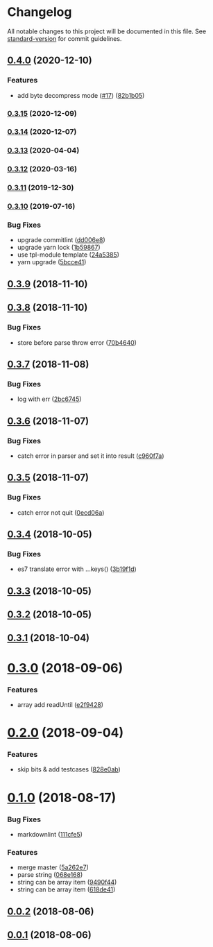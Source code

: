 # Changelog

All notable changes to this project will be documented in this file. See [standard-version](https://github.com/conventional-changelog/standard-version) for commit guidelines.

## [0.4.0](https://github.com/36node/telegram/compare/v0.3.15...v0.4.0) (2020-12-10)


### Features

* add byte decompress mode ([#17](https://github.com/36node/telegram/issues/17)) ([82b1b05](https://github.com/36node/telegram/commit/82b1b05))



### [0.3.15](https://github.com/36node/telegram/compare/v0.3.14...v0.3.15) (2020-12-09)



### [0.3.14](https://github.com/36node/telegram/compare/v0.3.13...v0.3.14) (2020-12-07)



### [0.3.13](https://github.com/36node/telegram/compare/v0.3.12...v0.3.13) (2020-04-04)



### [0.3.12](https://github.com/36node/telegram/compare/v0.3.11...v0.3.12) (2020-03-16)



### [0.3.11](https://github.com/36node/telegram/compare/v0.3.10...v0.3.11) (2019-12-30)



### [0.3.10](https://github.com/36node/telegram/compare/v0.3.9...v0.3.10) (2019-07-16)


### Bug Fixes

* upgrade commitlint ([dd006e8](https://github.com/36node/telegram/commit/dd006e8))
* upgrade yarn lock ([1b59867](https://github.com/36node/telegram/commit/1b59867))
* use tpl-module template ([24a5385](https://github.com/36node/telegram/commit/24a5385))
* yarn upgrade ([5bcce41](https://github.com/36node/telegram/commit/5bcce41))



<a name="0.3.9"></a>
## [0.3.9](https://github.com/36node/telegram/compare/v0.3.8...v0.3.9) (2018-11-10)



<a name="0.3.8"></a>
## [0.3.8](https://github.com/36node/telegram/compare/v0.3.7...v0.3.8) (2018-11-10)


### Bug Fixes

* store before parse throw error ([70b4640](https://github.com/36node/telegram/commit/70b4640))



<a name="0.3.7"></a>
## [0.3.7](https://github.com/36node/telegram/compare/v0.3.6...v0.3.7) (2018-11-08)


### Bug Fixes

* log with err ([2bc6745](https://github.com/36node/telegram/commit/2bc6745))



<a name="0.3.6"></a>
## [0.3.6](https://github.com/36node/telegram/compare/v0.3.5...v0.3.6) (2018-11-07)


### Bug Fixes

* catch error in parser and set it into result ([c960f7a](https://github.com/36node/telegram/commit/c960f7a))



<a name="0.3.5"></a>
## [0.3.5](https://github.com/36node/telegram/compare/v0.3.4...v0.3.5) (2018-11-07)


### Bug Fixes

* catch error not quit ([0ecd06a](https://github.com/36node/telegram/commit/0ecd06a))



<a name="0.3.4"></a>
## [0.3.4](https://github.com/36node/telegram/compare/v0.3.3...v0.3.4) (2018-10-05)


### Bug Fixes

* es7 translate error with ...keys() ([3b19f1d](https://github.com/36node/telegram/commit/3b19f1d))



<a name="0.3.3"></a>
## [0.3.3](https://github.com/36node/telegram/compare/v0.3.2...v0.3.3) (2018-10-05)



<a name="0.3.2"></a>
## [0.3.2](https://github.com/36node/telegram/compare/v0.3.1...v0.3.2) (2018-10-05)



<a name="0.3.1"></a>
## [0.3.1](https://github.com/36node/telegram/compare/v0.3.0...v0.3.1) (2018-10-04)



<a name="0.3.0"></a>
# [0.3.0](https://github.com/36node/telegram/compare/v0.2.0...v0.3.0) (2018-09-06)


### Features

* array add readUntil ([e2f9428](https://github.com/36node/telegram/commit/e2f9428))



<a name="0.2.0"></a>
# [0.2.0](https://github.com/36node/telegram/compare/v0.1.0...v0.2.0) (2018-09-04)


### Features

* skip bits & add testcases ([828e0ab](https://github.com/36node/telegram/commit/828e0ab))



<a name="0.1.0"></a>
# [0.1.0](https://github.com/36node/telegram/compare/v0.0.2...v0.1.0) (2018-08-17)


### Bug Fixes

* markdownlint ([111cfe5](https://github.com/36node/telegram/commit/111cfe5))


### Features

* merge master ([5a262e7](https://github.com/36node/telegram/commit/5a262e7))
* parse string ([068e168](https://github.com/36node/telegram/commit/068e168))
* string can be array item ([9490f44](https://github.com/36node/telegram/commit/9490f44))
* string can be array item ([618de41](https://github.com/36node/telegram/commit/618de41))



<a name="0.0.2"></a>
## [0.0.2](https://github.com/36node/telegram/compare/v0.0.1...v0.0.2) (2018-08-06)



<a name="0.0.1"></a>
## [0.0.1](https://github.com/36node/telegram/compare/v0.1.1...v0.0.1) (2018-08-06)
